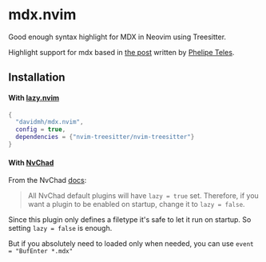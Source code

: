 # mdx.nvim

Good enough syntax highlight for MDX in Neovim using Treesitter.

Highlight support for mdx based in [the post] written by [Phelipe Teles].

## Installation

#### With [lazy.nvim]

```lua
{
  "davidmh/mdx.nvim",
  config = true,
  dependencies = {"nvim-treesitter/nvim-treesitter"}
}
```

#### With [NvChad]

From the NvChad [docs]:

> All NvChad default plugins will have `lazy = true` set. Therefore, if you want
> a plugin to be enabled on startup, change it to `lazy = false`.

Since this plugin only defines a filetype it's safe to let it run on startup.
So setting `lazy = false` is enough.

But if you absolutely need to loaded only when needed, you can use `event = "BufEnter *.mdx"`

[the post]: https://phelipetls.github.io/posts/mdx-syntax-highlight-treesitter-nvim/
[Phelipe Teles]: https://github.com/phelipetls
[lazy.nvim]: https://github.com/folke/lazy.nvim
[NvChad]: https://github.com/NvChad/NvChad
[docs]: https://nvchad.com/docs/config/plugins
